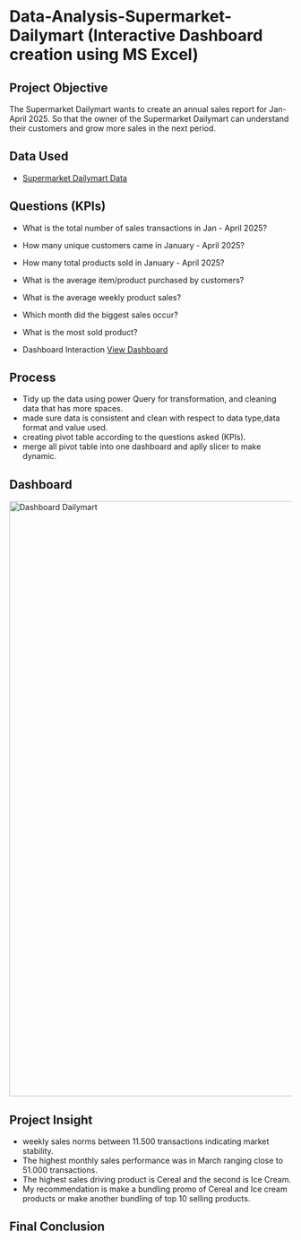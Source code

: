 # Data-Analysis-Supermarket-Dailymart (Interactive Dashboard creation using MS Excel)

## Project Objective
The Supermarket Dailymart wants to create an annual sales report for Jan-April 2025. So that the owner of the Supermarket Dailymart can understand their customers and grow more sales in the next period.

## Data Used
- <a href=https://github.com/jefryramadhan/Data-Analysis-Supermarket-Dailymart/blob/main/Supermarket%20Data%20Analysist.xlsx>Supermarket Dailymart Data</a>

## Questions (KPIs)
- What is the total number of sales transactions in Jan - April 2025?
- How many unique customers came in January - April 2025?
- How many total products sold in January - April 2025?
- What is the average item/product purchased by customers?
- What is the average weekly product sales?
- Which month did the biggest sales occur?
- What is the most sold product?

- Dashboard Interaction <a href=https://github.com/jefryramadhan/Data-Analysis-Supermarket-Dailymart/blob/main/Dashboard%20Dailymart.png>View Dashboard</a>

## Process
- Tidy up the data using power Query for transformation, and cleaning data that has more spaces.
- made sure data is consistent and clean with respect to data type,data format and value used.
- creating pivot table according to the questions asked (KPIs).
- merge all pivot table into one dashboard and aplly slicer to make dynamic.

## Dashboard
<img width="1830" height="1062" alt="Dashboard Dailymart" src="https://github.com/user-attachments/assets/c2f4352e-5045-42a3-857f-b63cee62f284" />

## Project Insight
- weekly sales norms between 11.500 transactions indicating market stability.
- The highest monthly sales performance was in March ranging close to 51.000 transactions.
- The highest sales driving product is Cereal and the second is Ice Cream.
- My recommendation is make a bundling promo of Cereal and Ice cream products or make another bundling of top 10 selling products.

## Final Conclusion

